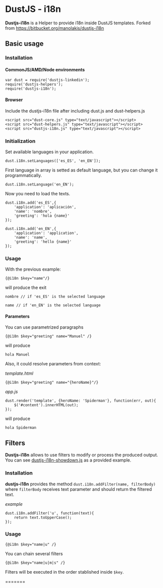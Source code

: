 # DustJS - i18n

**Dustjs-i18n** is a Helper to provide i18n inside DustJS templates. Forked from https://bitbucket.org/manolakis/dustjs-i18n

## Basic usage

### Installation

#### CommonJS/AMD/Node environments

	var dust = require('dustjs-linkedin');
	require('dustjs-helpers');
	require('dustjs-i18n');

#### Browser

Include the dustjs-i18n file after including dust.js and dust-helpers.js

	<script src="dust-core.js" type="text/javascript"></script>
	<script src="dust-helpers.js" type="text/javascript"></script>
	<script src="dustjs-i18n.js" type="text/javascript"></script>

### Initialization

Set available languages in your application.

	dust.i18n.setLanguages(['es_ES', 'en_EN']);

First language in array is setted as default language, but you can change it programmatically.

	dust.i18n.setLanguage('en_EN');

Now you need to load the texts.

	dust.i18n.add('es_ES',{
		'application': 'aplicación',
		'name': 'nombre',
		'greeting': 'hola {name}' 
	});
	
	dust.i18n.add('en_EN',{
		'application': 'application',
		'name': 'name',
		'greeting': 'hello {name}' 
	});

### Usage

With the previous example:

	{@i18n $key="name"/}

will produce the exit

	nombre // if 'es_ES' is the selected language
	
	name // if 'en_EN' is the selected language

#### Parameters

You can use parametrized paragraphs

	{@i18n $key="greeting" name="Manuel" /}
	
will produce

	hola Manuel

Also, it could resolve parameters from context:

*template.html*

	{@i18n $key="greeting" name="{heroName}"/}
	
*app.js*

	dust.render('template', {heroName: 'Spiderman'}, function(err, out){
		$('#content').innerHTML(out);
	});
	
will produce

	hola Spiderman

## Filters

**Dustjs-i18n** allows to use filters to modify or process the produced output. You can see [dustjs-i18n-showdown.js][1] as a provided example.

### Installation

**dustjs-i18n** provides the method `dust.i18n.addFilter(name, filterBody)` where `filterBody` receives text parameter and should return the filtered text.

*example*

	dust.i18n.addFilter('u', function(text){
		return text.toUpperCase();
	});

### Usage

	{@i18n $key="name|u" /}
	
You can chain several filters

	{@i18n $key="name|u|m|s" /}
	
Filters will be executed in the order stablished inside `$key`.

[1]: https://bitbucket.org/manolakis/dustjs-i18n/src/master/lib/dustjs-i18n-showdown.js
=======
